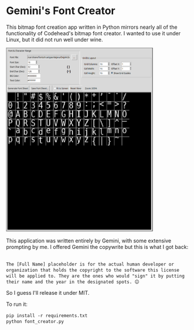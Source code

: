 # Gemini's Font Creator

This bitmap font creation app written in Python mirrors nearly all of the functionality of Codehead's bitmap font creator. I wanted to use it under Linux, but it did not run well under wine.

<img src="shot.png" width="400" height="500">


This application was written entirely by Gemini, with some extensive prompting by me. I offered Gemini the copywrite but this is what I got back:

```"While I generated the text for the license based on the standard MIT License template, I'm an AI and can't be a copyright holder.

The [Full Name] placeholder is for the actual human developer or organization that holds the copyright to the software this license will be applied to. They are the ones who would "sign" it by putting their name and the year in the designated spots. 😊

```

So I guess I'll release it under MIT.

To run it:
```
pip install -r requirements.txt
python font_creator.py
```


